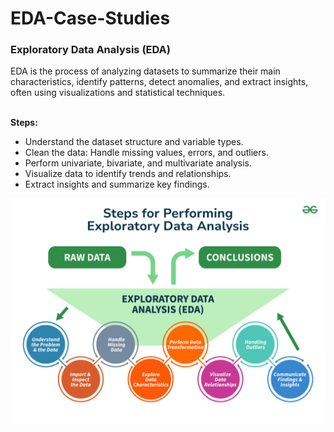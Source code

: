 # EDA-Case-Studies

<h3>Exploratory Data Analysis (EDA) </h3>
EDA is the process of analyzing datasets to summarize their main characteristics, identify patterns, detect anomalies, and extract insights, often using visualizations and statistical techniques.                       
<br>
<br>

<b>Steps:</b>     
- Understand the dataset structure and variable types.
- Clean the data: Handle missing values, errors, and outliers.
- Perform univariate, bivariate, and multivariate analysis.
- Visualize data to identify trends and relationships.
- Extract insights and summarize key findings.


!["EDA"](EDA-Image.png "EDA-Image")


